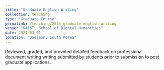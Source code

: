 ```yaml
---
title: "Graduate English Writing"
collection: teaching
type: "Graduate Course"
permalink: /teaching/2024-graduate-english-writing
venue: "KAIST, School of Digital Humanities"
date: 2024-03-01
location: "Daejeon, South Korea"
---
```


Reviewed, graded, and provided detailed feedback on professional document writing writing submitted by students prior to submission to post graduate applications. 